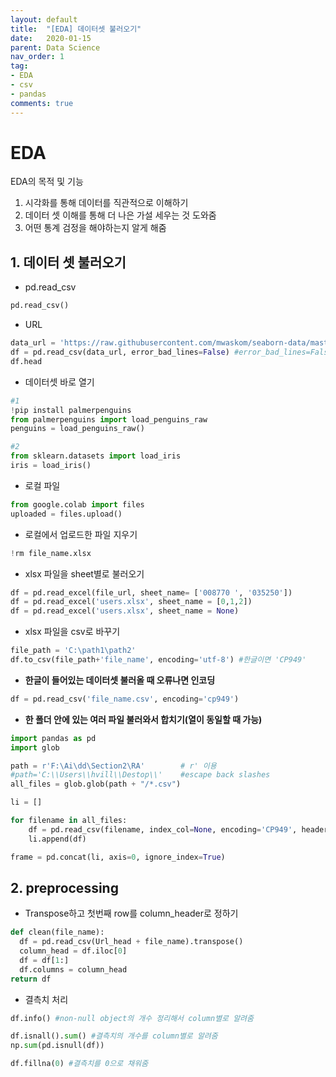 ```yaml
---
layout: default
title:  "[EDA] 데이터셋 불러오기"
date:   2020-01-15
parent: Data Science
nav_order: 1
tag:
- EDA
- csv
- pandas
comments: true
---
```


# EDA 

EDA의 목적 및 기능

1. 시각화를 통해 데이터를 직관적으로 이해하기
2. 데이터 셋 이해를 통해 더 나은 가설 세우는 것 도와줌
3. 어떤 통계 검정을 해야하는지 알게 해줌



## 1. 데이터 셋 불러오기

* pd.read_csv
```python
pd.read_csv()
```
*  URL

```python
data_url = 'https://raw.githubusercontent.com/mwaskom/seaborn-data/master/car_crashes.csv'
df = pd.read_csv(data_url, error_bad_lines=False) #error_bad_lines=False: 오류나는 데이터는 불러오지 않음
df.head
```

* 데이터셋 바로 열기

```python
#1
!pip install palmerpenguins
from palmerpenguins import load_penguins_raw 
penguins = load_penguins_raw()

#2
from sklearn.datasets import load_iris
iris = load_iris()
```

* 로컬 파일

```python
from google.colab import files
uploaded = files.upload()
```
* 로컬에서 업로드한 파일 지우기     
```python
!rm file_name.xlsx 
```

* xlsx 파일을 sheet별로 불러오기
```python
df = pd.read_excel(file_url, sheet_name= ['008770 ', '035250'])
df = pd.read_excel('users.xlsx', sheet_name = [0,1,2])
df = pd.read_excel('users.xlsx', sheet_name = None)      
```
* xlsx 파일을 csv로 바꾸기
```python
file_path = 'C:\path1\path2'
df.to_csv(file_path+'file_name', encoding='utf-8') #한글이면 'CP949'
```

* **한글이 들어있는 데이터셋 불러올 때 오류나면 인코딩**

```python
df = pd.read_csv('file_name.csv', encoding='cp949') 
```

* **한 폴더 안에 있는 여러 파일 불러와서 합치기(열이 동일할 때 가능)**

```python
import pandas as pd
import glob

path = r'F:\Ai\dd\Section2\RA'        # r' 이용
#path='C:\\Users\\hvill\\Destop\\'    #escape back slashes
all_files = glob.glob(path + "/*.csv")

li = []

for filename in all_files:
    df = pd.read_csv(filename, index_col=None, encoding='CP949', header=0)
    li.append(df)

frame = pd.concat(li, axis=0, ignore_index=True)
```



## 2. preprocessing

* Transpose하고 첫번째 row를 column_header로 정하기
```python
def clean(file_name):
  df = pd.read_csv(Url_head + file_name).transpose()                           #.transpose() 대신 .T 써도 됨
  column_head = df.iloc[0]
  df = df[1:]
  df.columns = column_head
return df                                                                    #마지막 row만 return하고 싶으면 df[-1:]
```

* 결측치 처리

```python
df.info() #non-null object의 개수 정리해서 column별로 알려줌

df.isnall().sum() #결측치의 개수를 column별로 알려줌
np.sum(pd.isnull(df))

df.fillna(0) #결측치를 0으로 채워줌
```

